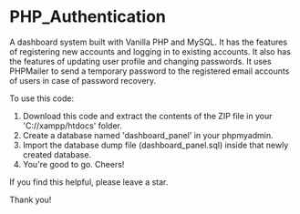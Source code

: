 # PHP_Authentication
A dashboard system built with Vanilla PHP and MySQL. It has the features of registering new accounts and logging in to existing accounts. It also has the features of updating user profile and changing passwords. It uses PHPMailer to send a temporary password to the registered email accounts of users in case of password recovery.

To use this code:
1. Download this code and extract the contents of the ZIP file in your 'C://xampp/htdocs' folder.
2. Create a database named 'dashboard_panel' in your phpmyadmin.
3. Import the database dump file (dashboard_panel.sql) inside that newly created database.
4. You're good to go. Cheers!

If you find this helpful, please leave a star.

Thank you!